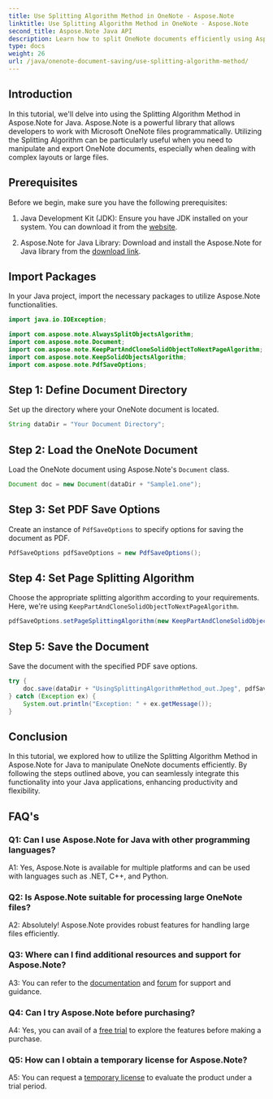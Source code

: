 ```yaml
---
title: Use Splitting Algorithm Method in OneNote - Aspose.Note
linktitle: Use Splitting Algorithm Method in OneNote - Aspose.Note
second_title: Aspose.Note Java API
description: Learn how to split OneNote documents efficiently using Aspose.Note for Java.
type: docs
weight: 26
url: /java/onenote-document-saving/use-splitting-algorithm-method/
---
```

## Introduction

In this tutorial, we'll delve into using the Splitting Algorithm Method in Aspose.Note for Java. Aspose.Note is a powerful library that allows developers to work with Microsoft OneNote files programmatically. Utilizing the Splitting Algorithm can be particularly useful when you need to manipulate and export OneNote documents, especially when dealing with complex layouts or large files.

## Prerequisites

Before we begin, make sure you have the following prerequisites:

1. Java Development Kit (JDK): Ensure you have JDK installed on your system. You can download it from the [website](https://www.oracle.com/java/technologies/javase-jdk11-downloads.html).
   
2. Aspose.Note for Java Library: Download and install the Aspose.Note for Java library from the [download link](https://releases.aspose.com/note/java/).

## Import Packages

In your Java project, import the necessary packages to utilize Aspose.Note functionalities.

```java
import java.io.IOException;

import com.aspose.note.AlwaysSplitObjectsAlgorithm;
import com.aspose.note.Document;
import com.aspose.note.KeepPartAndCloneSolidObjectToNextPageAlgorithm;
import com.aspose.note.KeepSolidObjectsAlgorithm;
import com.aspose.note.PdfSaveOptions;
```

## Step 1: Define Document Directory

Set up the directory where your OneNote document is located.

```java
String dataDir = "Your Document Directory";
```

## Step 2: Load the OneNote Document

Load the OneNote document using Aspose.Note's `Document` class.

```java
Document doc = new Document(dataDir + "Sample1.one");
```

## Step 3: Set PDF Save Options

Create an instance of `PdfSaveOptions` to specify options for saving the document as PDF.

```java
PdfSaveOptions pdfSaveOptions = new PdfSaveOptions();
```

## Step 4: Set Page Splitting Algorithm

Choose the appropriate splitting algorithm according to your requirements. Here, we're using `KeepPartAndCloneSolidObjectToNextPageAlgorithm`.

```java
pdfSaveOptions.setPageSplittingAlgorithm(new KeepPartAndCloneSolidObjectToNextPageAlgorithm(100));
```

## Step 5: Save the Document

Save the document with the specified PDF save options.

```java
try {
    doc.save(dataDir + "UsingSplittingAlgorithmMethod_out.Jpeg", pdfSaveOptions);
} catch (Exception ex) {
    System.out.println("Exception: " + ex.getMessage());
}
```

## Conclusion

In this tutorial, we explored how to utilize the Splitting Algorithm Method in Aspose.Note for Java to manipulate OneNote documents efficiently. By following the steps outlined above, you can seamlessly integrate this functionality into your Java applications, enhancing productivity and flexibility.

## FAQ's

### Q1: Can I use Aspose.Note for Java with other programming languages?

A1: Yes, Aspose.Note is available for multiple platforms and can be used with languages such as .NET, C++, and Python.

### Q2: Is Aspose.Note suitable for processing large OneNote files?

A2: Absolutely! Aspose.Note provides robust features for handling large files efficiently.

### Q3: Where can I find additional resources and support for Aspose.Note?

A3: You can refer to the [documentation](https://reference.aspose.com/note/java/) and [forum](https://forum.aspose.com/c/note/28) for support and guidance.

### Q4: Can I try Aspose.Note before purchasing?

A4: Yes, you can avail of a [free trial](https://releases.aspose.com/) to explore the features before making a purchase.

### Q5: How can I obtain a temporary license for Aspose.Note?

A5: You can request a [temporary license](https://purchase.aspose.com/temporary-license/) to evaluate the product under a trial period.
